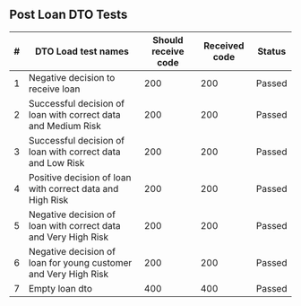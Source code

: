 ## Post Loan DTO Tests

| #   | DTO Load test names                                             | Should receive code | Received code | Status |
| --- |-----------------------------------------------------------------| ------------------- | ------------- | ------ |
| 1   | Negative decision to receive loan                               | 200                 | 200           | Passed |
| 2   | Successful decision of loan with correct data and Medium Risk   | 200                 | 200           | Passed |
| 3   | Successful decision of loan with correct data and Low Risk      | 200                 | 200           | Passed |
| 4   | Positive decision of loan with correct data and High Risk       | 200                 | 200           | Passed |
| 5   | Negative decision of loan with correct data and Very High Risk  | 200                 | 200           | Passed |
| 6   | Negative decision of loan for young customer and Very High Risk | 200                 | 200           | Passed |
| 7   | Empty loan dto                                                  | 400                 | 400           | Passed |

